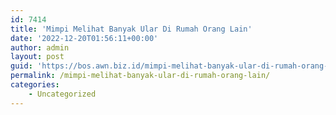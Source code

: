 ```yaml
---
id: 7414
title: 'Mimpi Melihat Banyak Ular Di Rumah Orang Lain'
date: '2022-12-20T01:56:11+00:00'
author: admin
layout: post
guid: 'https://bos.awn.biz.id/mimpi-melihat-banyak-ular-di-rumah-orang-lain/'
permalink: /mimpi-melihat-banyak-ular-di-rumah-orang-lain/
categories:
    - Uncategorized
---
```


